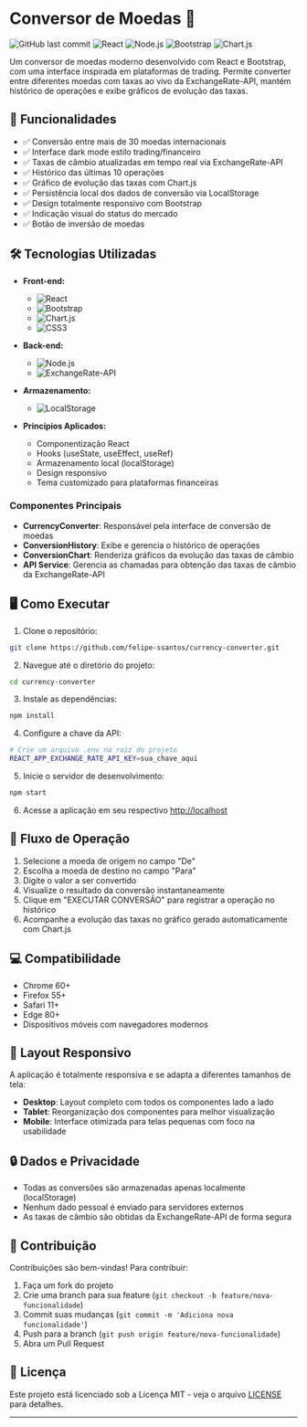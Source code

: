 # Conversor de Moedas 💱

![GitHub last commit](https://img.shields.io/github/last-commit/felipe-ssantos/currency-converter)
![React](https://img.shields.io/badge/React-18-blue)
![Node.js](https://img.shields.io/badge/Node.js-18-green)
![Bootstrap](https://img.shields.io/badge/Bootstrap-5-purple)
![Chart.js](https://img.shields.io/badge/Chart.js-4-green)

Um conversor de moedas moderno desenvolvido com React e Bootstrap, com uma interface inspirada em plataformas de trading. Permite converter entre diferentes moedas com taxas ao vivo da ExchangeRate-API, mantém histórico de operações e exibe gráficos de evolução das taxas.

## 🚀 Funcionalidades

- ✅ Conversão entre mais de 30 moedas internacionais
- ✅ Interface dark mode estilo trading/financeiro
- ✅ Taxas de câmbio atualizadas em tempo real via ExchangeRate-API
- ✅ Histórico das últimas 10 operações
- ✅ Gráfico de evolução das taxas com Chart.js
- ✅ Persistência local dos dados de conversão via LocalStorage
- ✅ Design totalmente responsivo com Bootstrap
- ✅ Indicação visual do status do mercado
- ✅ Botão de inversão de moedas

## 🛠️ Tecnologias Utilizadas

- **Front-end:**
  - ![React](https://img.shields.io/badge/-React-61DAFB?logo=react&logoColor=black)
  - ![Bootstrap](https://img.shields.io/badge/-Bootstrap-7952B3?logo=bootstrap&logoColor=white)
  - ![Chart.js](https://img.shields.io/badge/-Chart.js-FF6384?logo=chart.js&logoColor=white)
  - ![CSS3](https://img.shields.io/badge/-CSS3-1572B6?logo=css3&logoColor=white)

- **Back-end:**
  - ![Node.js](https://img.shields.io/badge/-Node.js-339933?logo=node.js&logoColor=white)
  - ![ExchangeRate-API](https://img.shields.io/badge/-ExchangeRate--API-2E86C1?logoColor=white)

- **Armazenamento:**
  - ![LocalStorage](https://img.shields.io/badge/-LocalStorage-4285F4?logo=google-chrome&logoColor=white)

- **Princípios Aplicados:**
  - Componentização React
  - Hooks (useState, useEffect, useRef)
  - Armazenamento local (localStorage)
  - Design responsivo
  - Tema customizado para plataformas financeiras

### Componentes Principais

- **CurrencyConverter**: Responsável pela interface de conversão de moedas
- **ConversionHistory**: Exibe e gerencia o histórico de operações
- **ConversionChart**: Renderiza gráficos da evolução das taxas de câmbio
- **API Service**: Gerencia as chamadas para obtenção das taxas de câmbio da ExchangeRate-API

## 🖥️ Como Executar

1. Clone o repositório:
```bash
git clone https://github.com/felipe-ssantos/currency-converter.git
```

2. Navegue até o diretório do projeto:
```bash
cd currency-converter
```

3. Instale as dependências:
```bash
npm install
```

4. Configure a chave da API:
```bash
# Crie um arquivo .env na raiz do projeto
REACT_APP_EXCHANGE_RATE_API_KEY=sua_chave_aqui
```

5. Inicie o servidor de desenvolvimento:
```bash
npm start
```

6. Acesse a aplicação em seu respectivo [http://localhost](http://localhost)

## 🔄 Fluxo de Operação

1. Selecione a moeda de origem no campo "De"
2. Escolha a moeda de destino no campo "Para"
3. Digite o valor a ser convertido
4. Visualize o resultado da conversão instantaneamente
5. Clique em "EXECUTAR CONVERSÃO" para registrar a operação no histórico
6. Acompanhe a evolução das taxas no gráfico gerado automaticamente com Chart.js

## 💻 Compatibilidade

- Chrome 60+
- Firefox 55+
- Safari 11+
- Edge 80+
- Dispositivos móveis com navegadores modernos

## 📱 Layout Responsivo

A aplicação é totalmente responsiva e se adapta a diferentes tamanhos de tela:

- **Desktop**: Layout completo com todos os componentes lado a lado
- **Tablet**: Reorganização dos componentes para melhor visualização
- **Mobile**: Interface otimizada para telas pequenas com foco na usabilidade

## 🔒 Dados e Privacidade

- Todas as conversões são armazenadas apenas localmente (localStorage)
- Nenhum dado pessoal é enviado para servidores externos
- As taxas de câmbio são obtidas da ExchangeRate-API de forma segura

## 🤝 Contribuição

Contribuições são bem-vindas! Para contribuir:

1. Faça um fork do projeto
2. Crie uma branch para sua feature (`git checkout -b feature/nova-funcionalidade`)
3. Commit suas mudanças (`git commit -m 'Adiciona nova funcionalidade'`)
4. Push para a branch (`git push origin feature/nova-funcionalidade`)
5. Abra um Pull Request

## 📝 Licença

Este projeto está licenciado sob a Licença MIT - veja o arquivo [LICENSE](LICENSE) para detalhes.

---
